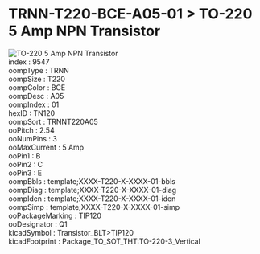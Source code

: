 # TRNN-T220-BCE-A05-01 > TO-220 5 Amp NPN Transistor  
![TO-220 5 Amp NPN Transistor](image.jpg)  
index : 9547  
oompType : TRNN  
oompSize : T220  
oompColor : BCE  
oompDesc : A05  
oompIndex : 01  
hexID : TN120  
oompSort : TRNNT220A05  
ooPitch : 2.54  
ooNumPins : 3  
ooMaxCurrent : 5 Amp  
ooPin1 : B  
ooPin2 : C  
ooPin3 : E  
oompBbls : template;XXXX-T220-X-XXXX-01-bbls  
oompDiag : template;XXXX-T220-X-XXXX-01-diag  
oompIden : template;XXXX-T220-X-XXXX-01-iden  
oompSimp : template;XXXX-T220-X-XXXX-01-simp  
ooPackageMarking : TIP120  
ooDesignator : Q1  
kicadSymbol : Transistor_BLT>TIP120  
kicadFootprint : Package_TO_SOT_THT:TO-220-3_Vertical  

